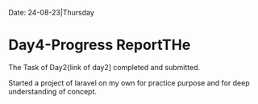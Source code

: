 Date: 24-08-23|Thursday

# Day4-Progress ReportTHe
The Task of Day2{link of day2] completed and submitted.

Started a project of laravel on my own for practice purpose and for deep understanding of concept.

